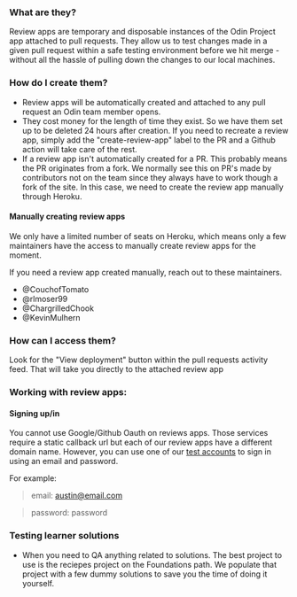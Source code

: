 ### What are they?
Review apps are temporary and disposable instances of the Odin Project app attached to pull requests. They allow us to test changes made in a given pull request within a safe testing environment before we hit merge - without all the hassle of pulling down the changes to our local machines.

### How do I create them?
* Review apps will be automatically created and attached to any pull request an Odin team member opens.
* They cost money for the length of time they exist. So we have them set up to be deleted 24 hours after creation. If you need to recreate a review app, simply add the "create-review-app" label to the PR and a Github action will take care of the rest.  
* If a review app isn't automatically created for a PR. This probably means the PR originates from a fork. We normally see this on PR's made by contributors not on the team since they always have to work though a fork of the site. In this case, we need to create the review app manually through Heroku. 

#### Manually creating review apps
We only have a limited number of seats on Heroku, which means only a few maintainers have the access to manually create review apps for the moment.

If you need a review app created manually, reach out to these maintainers.
* @CouchofTomato
* @rlmoser99
* @ChargrilledChook
* @KevinMulhern

### How can I access them?
Look for the "View deployment" button within the pull requests activity feed. That will take you directly to the attached review app

### Working with review apps:

#### Signing up/in
You cannot use Google/Github Oauth on reviews apps. Those services require a static callback url but each of our review apps have a different domain name. However, you can use one of our [test accounts](https://github.com/TheOdinProject/theodinproject/blob/main/db/seeds/test_admins.rb) to sign in using an email and password. 
  
For example:
> email: austin@email.com

> password: password

### Testing learner solutions
* When you need to QA anything related to solutions. The best project to use is the reciepes project on the Foundations path. We populate that project with a few dummy solutions to save you the time of doing it yourself. 
